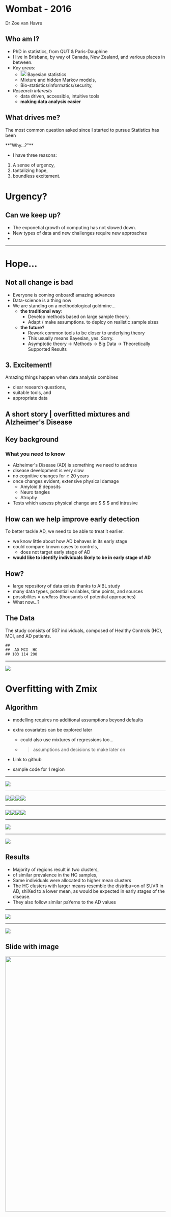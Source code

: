 # Wombat - 2016 
Dr Zoe van Havre  









## Who am I?

- PhD in statistics, from QUT \& Paris-Dauphine
- I live in Brisbane, by way of Canada, New Zealand, and various places in between.
- *Key areas*:
    - <img style="width: 18px; height: 18px; margin: 0; vertical-align: center;" src="http://i.stack.imgur.com/DSxUV.png" alt="" scale="0"> Bayesian statistics
    - Mixture and hidden Markov models, 
    - Bio-statistics/informatics/security,
- *Research interests*
    - data driven, accessible, intuitive tools
    - **making data analysis easier**


## What drives me?

The most common question asked since I started to pursue Statistics has been

<div class="centered">
**"Why...?"**
</div>

- I have three reasons:

1. A sense of urgency,
2. tantalizing hope,
3. boundless excitement.



# Urgency?

## Can we keep up?

- The exponetial growth of computing has not slowed down.
- New types of data and new challenges require new approaches
- 

----------------




# Hope...


## Not all change is bad
- Everyone is coming onboard! amazing advances
- Data-science is a thing now
- We are standing on a methodological goldmine...
    - **the traditional way**: 
        - Develop methods based on large sample theory.  
        - Adapt / make assumptions. to deploy on realistic sample sizes
    - **the future?** 
        - Rework common tools to be closer to underlying theory
        - This usually means Bayesian, yes. Sorry. 
        - Asymptotic theory $\rightarrow$ Methods $\rightarrow$ Big Data  $\rightarrow$ Theoretically Supported Results
    
    
## 3. Excitement!

Amazing things happen when data analysis combines

- clear research questions, 
- suitable tools, and 
- appropriate data



## A short story | overfitted mixtures and Alzheimer's Disease


## Key background



### What you need to know

- Alzheimer's Disease (AD) is something we need to address
- disease development is very slow
- no cognitive changes for $\geq$ 20 years
- once changes evident, extensive physical damage
    - Amyloid $\beta$ deposits
    - Neuro tangles
    - Atrophy
- Tests which assess physical change are $ $ $ and intrusive


## How can we help improve early detection

To better tackle AD, we need to be able to treat it earlier.

- we know little about how AD behaves in its early stage
- could compare known cases to controls, 
    - does not target early stage of AD
- **would like to identify individuals likely to be in early stage of AD**
 
## How? 

- large repository of data exists thanks to AIBL study 
- many data types, potential variables, time points, and sources
- possibilites = *endless* (thousands of potential approaches)
- What now...?

## The Data

The study consists of 507 individuals, composed of Healthy Controls (HC), MCI, and AD patients.


```
## 
##  AD MCI  HC 
## 103 114 290
```

------

![](ZvH_WombatSlides_files/figure-html/unnamed-chunk-4-1.png)

# Overfitting with Zmix

## Algorithm
- modelling requires no additional assumptions beyond defaults
- extra covariates can be explored later 
    - could also use mixtures of regressions too... 
    - > assumptions and decisions to make later on

- Link to github

- sample code for 1 region

-------

![](ZvH_WombatSlides_files/figure-html/unnamed-chunk-5-1.png)


--------------

![](ZvH_WombatSlides_files/figure-html/unnamed-chunk-6-1.png)![](ZvH_WombatSlides_files/figure-html/unnamed-chunk-6-2.png)![](ZvH_WombatSlides_files/figure-html/unnamed-chunk-6-3.png)![](ZvH_WombatSlides_files/figure-html/unnamed-chunk-6-4.png)

-----------

![](ZvH_WombatSlides_files/figure-html/unnamed-chunk-7-1.png)![](ZvH_WombatSlides_files/figure-html/unnamed-chunk-7-2.png)![](ZvH_WombatSlides_files/figure-html/unnamed-chunk-7-3.png)![](ZvH_WombatSlides_files/figure-html/unnamed-chunk-7-4.png)



----------
![](ZvH_WombatSlides_files/figure-html/unnamed-chunk-8-1.png)

-----------

![](ZvH_WombatSlides_files/figure-html/unnamed-chunk-9-1.png)



## Results

- Majority of regions result in two clusters, 
- of similar prevalence in the HC samples, 
- Same individuals were allocated to higher mean clusters
- The HC clusters with larger means resemble the distribu=on of SUVR in AD, shiXed to a lower mean, as would be expected in early stages of the disease. 
- They also follow similar paYerns to the AD values

-------

![](ZvH_WombatSlides_files/figure-html/unnamed-chunk-10-1.png)

-------------


![](ZvH_WombatSlides_files/figure-html/unnamed-chunk-11-1.png)




## Slide with image
<img src="Images/hc_diff_means.png" style="width: 800px"/>


